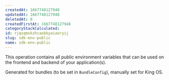 ```yaml
---
createdAt: 1667748127948
updatedAt: 1667748127948
deletedAt: 0
createdFirstAt: 1667748127948
categoryStackCalculated: 
id: rjqsqmvkzhcaobkyaiaoryij
slug: sdk-env-public
name: sdk-env-public
---
```


This operation contains all public environment variables that can be used on the frontend and backend of your application(s).

Generated for bundles (to be set in `BundleConfig`), manually set for King OS.
